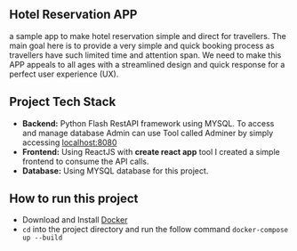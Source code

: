 ## Hotel Reservation APP ##
a sample app to make hotel reservation simple and direct for travellers.
The main goal here is to provide a very simple and quick booking process as
travellers have such limited time and attention span. We need to make this APP
appeals to all ages with a streamlined design and quick response for a perfect user experience (UX).

## Project Tech Stack ##
- **Backend:** Python Flash RestAPI framework using MYSQL. To access and manage database Admin can use Tool
called Adminer by simply accessing [localhost:8080](http://127.0.0.1:8080)
- **Frontend:** Using ReactJS with **create react app** tool I created a simple frontend to consume the API calls.
- **Database:** Using MYSQL database for this project.

## How to run this project ##
- Download and Install [Docker](https://www.docker.com/)
- `cd` into the project directory and run the follow command `docker-compose up --build`


